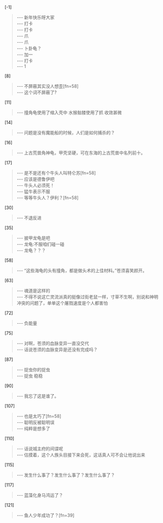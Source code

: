 
[-1] 
>--- 新年快乐呀大家<br>
>--- 打卡<br>
>--- 打卡<br>
>--- 爪<br>
>--- 爪<br>
>--- 卜卦龟？<br>
>--- 加一<br>
>--- 打卡<br>
>--- 1<br>

[8] 
>--- 不屏蔽其实没人想歪[fn=58]<br>
>--- 这个词不屏蔽了?<br>

[11] 
>--- 撞角龟使用了缩入壳中
水猴骷髅使用了抓
收效甚微<br>

[14] 
>--- 问题是没有魔能船的时候，人们是如何捕杀的？<br>

[16] 
>--- 上古荒兽角神龟，甲壳坚硬，可在东海的上古荒兽中名列前十。<br>

[17] 
>--- 是不是还有个牛头人叫特仑苏[fn=58]<br>
>--- 应该是德鲁伊吧<br>
>--- 牛头人必须死！<br>
>--- 猛牛表示不服<br>
>--- 等等牛头人？伊利？[fn=58]<br>

[30] 
>--- 不退反进<br>

[35] 
>--- 披甲龙龟是吧<br>
>--- 龙龟:不服咱们碰一碰<br>
>--- 龙龟？？？<br>

[58] 
>--- “这些海龟的头有撞角，都是做头术的上佳材料。”苍须喜笑颜开。<br>

[63] 
>--- 魂道是这样的<br>
>--- 不得不说这亡灵流派真的挺像过街老鼠一样，寸草不生啊，别说和神明冲突的问题了，单单这个屠戮速度是个人都害怕<br>

[72] 
>--- 负能量<br>

[75] 
>--- 对啊，苍须的血脉变异一直没交代<br>
>--- 话说苍须的血脉变异是还没有完成吗？<br>

[87] 
>--- 捉虫你的捉虫<br>
>--- 捉虫 稳稳<br>

[90] 
>--- 我忘了这是谁了。<br>

[107] 
>--- 也是太巧了[fn=58]<br>
>--- 聪明反被聪明误<br>
>--- 纯粹是想多了<br>

[110] 
>--- 话说城主府的间谍呢<br>
>--- 估摸着，这个人族头目接下来会死，这话真人可不会让他说出来<br>

[115] 
>--- 发生什么事了？发生什么事了？发生什么事了？<br>

[117] 
>--- 蓝藻化身马鸿运了？<br>

[121] 
>--- 鱼人少年成功了？[fn=39]<br>
